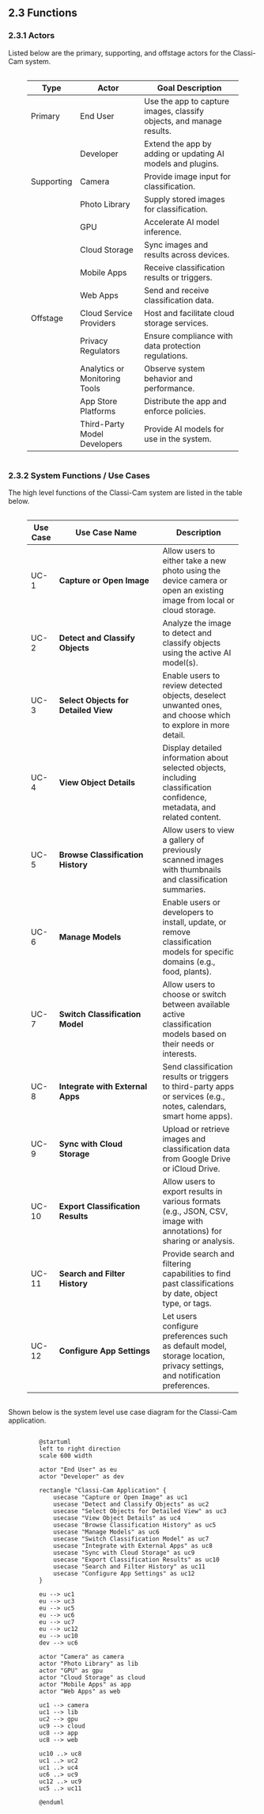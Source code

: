 ## 2.3 Functions

### 2.3.1 Actors
Listed below are the primary, supporting, and offstage actors for the Classi-Cam system.

<div style="display: flex; justify-content: center;"><div style="font-size: 0.9em; max-width:85%; line-height:1.4">

| Type       | Actor                         | Goal Description                                                     |
| ---------- | ----------------------------- | -------------------------------------------------------------------- |
| Primary    | End User                      | Use the app to capture images, classify objects, and manage results. |
|            | Developer                     | Extend the app by adding or updating AI models and plugins.          |
| Supporting | Camera                        | Provide image input for classification.                              |
|            | Photo Library                 | Supply stored images for classification.                             |
|            | GPU                           | Accelerate AI model inference.                                       |
|            | Cloud Storage                 | Sync images and results across devices.                              |
|            | Mobile Apps                   | Receive classification results or triggers.                          |
|            | Web Apps                      | Send and receive classification data.                                |
| Offstage   | Cloud Service Providers       | Host and facilitate cloud storage services.                          |
|            | Privacy Regulators            | Ensure compliance with data protection regulations.                  |
|            | Analytics or Monitoring Tools | Observe system behavior and performance.                             |
|            | App Store Platforms           | Distribute the app and enforce policies.                             |
|            | Third-Party Model Developers  | Provide AI models for use in the system.                             |

</div></div>


### 2.3.2 System Functions / Use Cases
The high level functions of the Classi-Cam system are listed in the table below.

<div style="display: flex; justify-content: center;"><div style="font-size: 0.9em; max-width:85%; line-height:1.4">

| Use Case | <div style="width:190px;">Use Case Name</div>  | Description                                                                                                                   |
| -------- | ---------------------------------------------- | ----------------------------------------------------------------------------------------------------------------------------- |
| UC-1     | **Capture or Open Image**                      | Allow users to either take a new photo using the device camera or open an existing image from local or cloud storage.         |
| UC-2     | **Detect and Classify Objects**                | Analyze the image to detect and classify objects using the active AI model(s).                                                |
| UC-3     | **Select Objects for Detailed View**           | Enable users to review detected objects, deselect unwanted ones, and choose which to explore in more detail.                  |
| UC-4     | **View Object Details**                        | Display detailed information about selected objects, including classification confidence, metadata, and related content.      |
| UC-5     | **Browse Classification History**              | Allow users to view a gallery of previously scanned images with thumbnails and classification summaries.                      |
| UC-6     | **Manage Models**                              | Enable users or developers to install, update, or remove classification models for specific domains (e.g., food, plants).     |
| UC-7     | **Switch Classification Model**                | Allow users to choose or switch between available active classification models based on their needs or interests.             |
| UC-8     | **Integrate with External Apps**               | Send classification results or triggers to third-party apps or services (e.g., notes, calendars, smart home apps).            |
| UC-9     | **Sync with Cloud Storage**                    | Upload or retrieve images and classification data from Google Drive or iCloud Drive.                                          |
| UC-10    | **Export Classification Results**              | Allow users to export results in various formats (e.g., JSON, CSV, image with annotations) for sharing or analysis.           |
| UC-11    | **Search and Filter History**                  | Provide search and filtering capabilities to find past classifications by date, object type, or tags.                         |
| UC-12    | **Configure App Settings**                     | Let users configure preferences such as default model, storage location, privacy settings, and notification preferences.      |

</div></div>

<p>

Shown below is the system level use case diagram for the Classi-Cam application.

<div style="display: flex; justify-content: center;"><div style="max-width:800px">

```puml
@startuml
left to right direction
scale 600 width

actor "End User" as eu
actor "Developer" as dev

rectangle "Classi-Cam Application" {
    usecase "Capture or Open Image" as uc1
    usecase "Detect and Classify Objects" as uc2
    usecase "Select Objects for Detailed View" as uc3
    usecase "View Object Details" as uc4
    usecase "Browse Classification History" as uc5
    usecase "Manage Models" as uc6
    usecase "Switch Classification Model" as uc7
    usecase "Integrate with External Apps" as uc8
    usecase "Sync with Cloud Storage" as uc9
    usecase "Export Classification Results" as uc10
    usecase "Search and Filter History" as uc11
    usecase "Configure App Settings" as uc12
}

eu --> uc1
eu --> uc3
eu --> uc5
eu --> uc6
eu --> uc7
eu --> uc12
eu --> uc10
dev --> uc6

actor "Camera" as camera
actor "Photo Library" as lib
actor "GPU" as gpu
actor "Cloud Storage" as cloud
actor "Mobile Apps" as app
actor "Web Apps" as web

uc1 --> camera
uc1 --> lib
uc2 --> gpu
uc9 --> cloud
uc8 --> app
uc8 --> web

uc10 ..> uc8
uc1 ..> uc2
uc1 ..> uc4
uc6 ..> uc9
uc12 ..> uc9
uc5 ..> uc11

@enduml
```

</div></div>